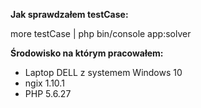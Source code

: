 **Jak sprawdzałem testCase:**

more testCase | php bin/console app:solver


**Środowisko na którym pracowałem:**
- Laptop DELL z systemem Windows 10
- ngix 1.10.1
- PHP 5.6.27